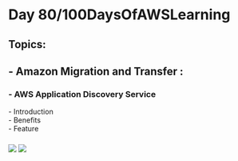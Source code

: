 <h1> Day 80/100DaysOfAWSLearning </h1>
<h2> Topics: </h2>

 <h2>  - Amazon Migration and Transfer : </h2>

<h3> - AWS Application Discovery Service</h3>
         - Introduction <br>
         - Benefits <br> 
         - Feature <br>
        
         
  <h3>   </h3>
       

<img src = "https://github.com/thetechgirlgita/100-days-of-aws-learning/blob/master/Images/Day79/79_1.jpg?raw=true">
<img src = "https://github.com/thetechgirlgita/100-days-of-aws-learning/blob/master/Images/Day79/79_2.jpg?raw=true">

